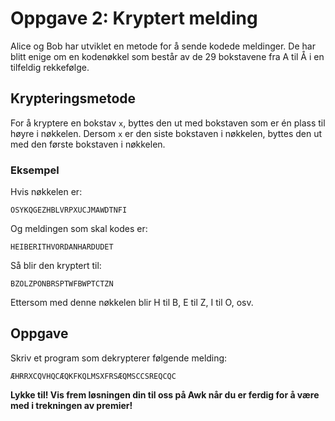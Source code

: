 # Oppgave 2: Kryptert melding

Alice og Bob har utviklet en metode for å sende kodede meldinger. De har blitt enige om en kodenøkkel som består av de 29 bokstavene fra A til Å i en tilfeldig rekkefølge.

## Krypteringsmetode
For å kryptere en bokstav `x`, byttes den ut med bokstaven som er én plass til høyre i nøkkelen. Dersom `x` er den siste bokstaven i nøkkelen, byttes den ut med den første bokstaven i nøkkelen.

### Eksempel
Hvis nøkkelen er:
```
OSYKQGEZHBLVRPXUCJMAWDTNFI
```

Og meldingen som skal kodes er:
```
HEIBERITHVORDANHARDUDET
```

Så blir den kryptert til:
```
BZOLZPONBRSPTWFBWPTCTZN
```

Ettersom med denne nøkkelen blir H til B, E til Z, I til O, osv.

## Oppgave
Skriv et program som dekrypterer følgende melding:
```
ÆHRRXCQVHQCÆQKFKQLMSXFRSÆQMSCCSREQCQC
```

**Lykke til! Vis frem løsningen din til oss på Awk når du er ferdig for å være med i trekningen av premier!**

